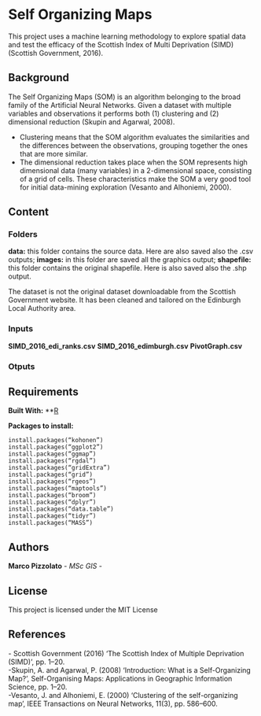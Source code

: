 # Self Organizing Maps

This project uses a machine learning methodology to explore spatial data and test the efficacy of the Scottish Index of Multi Deprivation (SIMD) (Scottish Government, 2016).

## Background

The Self Organizing Maps (SOM) is an algorithm belonging to the broad family of the Artificial Neural Networks. Given a dataset
with multiple variables and observations it performs both (1) clustering and (2) dimensional reduction (Skupin and Agarwal, 2008).  
* Clustering means that the SOM algorithm evaluates the similarities and the differences between the observations, grouping together the ones that are more similar.  
* The dimensional reduction takes place when the SOM represents high dimensional data (many variables) in a 2-dimensional space, consisting of a grid of cells. These characteristics make the SOM a very good tool for initial data-mining exploration (Vesanto and Alhoniemi, 2000).

## Content
### Folders

__data:__ this folder contains the source data. Here are also saved also the .csv outputs;
__images:__ in this folder are saved all the graphics output;
__shapefile:__ this folder contains the original shapefile. Here is also saved also the .shp output.

The dataset is not the original dataset downloadable from the Scottish Government website. It has been cleaned and tailored on the Edinburgh Local Authority area.   

### Inputs

__SIMD_2016_edi_ranks.csv__
__SIMD_2016_edimburgh.csv__
__PivotGraph.csv__

### Otputs



## Requirements

**Built With:** **[R](https://www.rstudio.com/)

**Packages to install:**

```
install.packages(“kohonen”)
install.packages(“ggplot2”)
install.packages(“ggmap”)
install.packages(“rgdal”)
install.packages(“gridExtra”)
install.packages(“grid”)
install.packages(“rgeos”)
install.packages(“maptools”)
install.packages(“broom”)
install.packages(“dplyr”)
install.packages(“data.table”)
install.packages(“tidyr”)
install.packages(“MASS”)
```

## Authors

**Marco Pizzolato** - *MSc GIS* -

## License

This project is licensed under the MIT License

## References

\- Scottish Government (2016) ‘The Scottish Index of Multiple Deprivation (SIMD)’, pp. 1–20.  
\-Skupin, A. and Agarwal, P. (2008) ‘Introduction: What is a Self-Organizing Map?’, Self-Organising Maps:
  Applications in Geographic Information Science, pp. 1–20.  
\-Vesanto, J. and Alhoniemi, E. (2000) ‘Clustering of the self-organizing map’, IEEE Transactions on Neural
  Networks, 11(3), pp. 586–600.  

